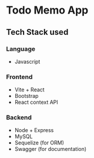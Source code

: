 # Todo Memo App
## Tech Stack used
### Language
* Javascript
### Frontend
* Vite + React
* Bootstrap
* React context API
### Backend
* Node + Express
* MySQL
* Sequelize (for ORM)
* Swagger (for documentation)
